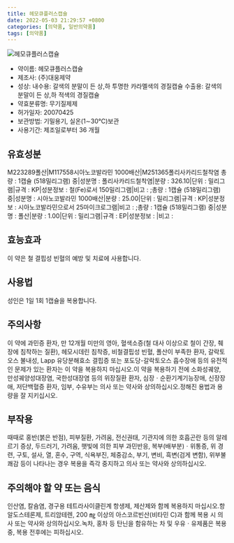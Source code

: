 ```yaml
---
title: 헤모큐플러스캡슐
date: 2022-05-03 21:29:57 +0800
categories: [의약품, 일반의약품]
tags: [의약품]
---
```

![헤모큐플러스캡슐](https://nedrug.mfds.go.kr/pbp/cmn/itemImageDownload/149723190197300072)

- 약이름: 헤모큐플러스캡슐
- 제조사: (주)대웅제약
- 성상: 내수용: 갈색의 분말이 든 상,하 투명한 카라멜색의 경질캡슐
수출용: 갈색의 분말이 든 상,하 적색의 경질캡슐
- 약효분류명: 무기질제제
- 허가일자: 20070425
- 보관방법: 기밀용기, 실온(1∼30℃)보관
- 사용기간: 제조일로부터 36 개월
## 유효성분
M223289폴산|M117558시아노코발라민 1000배산|M251365폴리사카리드철착염
총량 : 1캡슐 (518밀리그램) 중|성분명 : 폴리사카리드철착염|분량 : 326.10|단위 : 밀리그램|규격 : KP|성분정보 : 철(Fe)로서 150밀리그램|비고 : ;총량 : 1캡슐 (518밀리그램) 중|성분명 : 시아노코발라민 1000배산|분량 : 25.00|단위 : 밀리그램|규격 : KP|성분정보 : 시아노코발라민으로서 25마이크로그램|비고 : ;총량 : 1캡슐 (518밀리그램) 중|성분명 : 폴산|분량 : 1.00|단위 : 밀리그램|규격 : EP|성분정보 : |비고 :
## 효능효과
이 약은 철 결핍성 빈혈의 예방 및 치료에 사용합니다.
## 사용법
성인은 1일 1회 1캡슐을 복용합니다.
## 주의사항
이 약에 과민증 환자, 만 12개월 미만의 영아, 혈색소증(철 대사 이상으로 철이 간장, 췌장에 침착하는 질환), 헤모시데린 침착증, 비철결핍성 빈혈, 폴산이 부족한 환자, 갈락토오스 불내성, Lapp 유당분해효소 결핍증 또는 포도당-갈락토오스 흡수장애 등의 유전적인 문제가 있는 환자는 이 약을 복용하지 마십시오.이 약을 복용하기 전에 소화성궤양, 만성궤양성대장염, 국한성대장염 등의 위장질환 환자, 심장ㆍ순환기계기능장애, 신장장애, 저단백혈증 환자, 임부, 수유부는 의사 또는 약사와 상의하십시오.정해진 용법과 용량을 잘 지키십시오.
## 부작용
때때로 홍반(붉은 반점), 피부질환, 가려움, 전신권태, 기관지에 의한 호흡곤란 등의 알레르기 증상, 두드러기, 가려움, 햇빛에 의한 피부 과민반응, 복부(배부분)ㆍ위통증, 위 경련, 구토, 설사, 열, 혼수, 구역, 식욕부진, 체중감소, 부기, 변비, 흑변(검게 변함), 위부불쾌감 등이 나타나는 경우 복용을 즉각 중지하고 의사 또는 약사와 상의하십시오.
## 주의해야 할 약 또는 음식
인산염, 칼슘염, 경구용 테트라사이클린계 항생제, 제산제와 함께 복용하지 마십시오.항알도스테론제, 트리암테렌, 200 ㎎ 이상의 아스코르빈산(비타민 C)과 함께 복용 시 의사 또는 약사와 상의하십시오.녹차, 홍차 등 탄닌을 함유하는 차 및 우유ㆍ유제품은 복용 중, 복용 전후에는 피하십시오.
